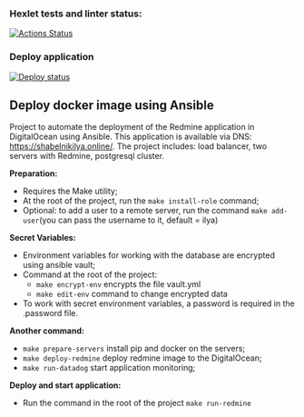 ### Hexlet tests and linter status:
[![Actions Status](https://github.com/shabelnikilya/devops-for-programmers-project-76/workflows/hexlet-check/badge.svg)](https://github.com/shabelnikilya/devops-for-programmers-project-76/actions)

### Deploy application
[![Deploy status](https://github.com/shabelnikilya/devops-for-programmers-project-76/actions/workflows/deploy/badge.svg)](https://github.com/shabelnikilya/devops-for-programmers-project-76/actions)



## Deploy docker image using Ansible

Project to automate the deployment of the Redmine application in DigitalOcean using Ansible.
This application is available via DNS: https://shabelnikilya.online/.
The project includes: load balancer, two servers with Redmine, postgresql cluster.

**Preparation:**
- Requires the Make utility;
- At the root of the project, run the `make install-role` command;
- Optional: to add a user to a remote server, run the command `make add-user`(you can pass the username to it, default = ilya)

**Secret Variables:**
- Environment variables for working with the database are encrypted using ansible vault;
- Command at the root of the project:
  - `make encrypt-env` encrypts the file vault.yml
  - `make edit-env` command to change encrypted data
- To work with secret environment variables, a password is required in the .password file.

**Another command:**
- `make prepare-servers` install pip and docker on the servers;
- `make deploy-redmine` deploy redmine image to the DigitalOcean;
- `make run-datadog` start application monitoring;

**Deploy and start application:**
- Run the command in the root of the project `make run-redmine`